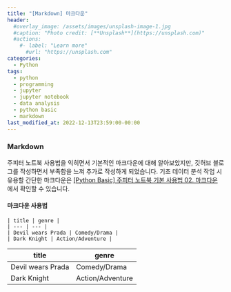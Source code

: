 ```yaml
---
title: "[Markdown] 마크다운"
header:
  #overlay_image: /assets/images/unsplash-image-1.jpg
  #caption: "Photo credit: [**Unsplash**](https://unsplash.com)"
  #actions:
    #- label: "Learn more"
      #url: "https://unsplash.com"
categories:
  - Python
tags:
  - python
  - programming
  - jupyter
  - jupyter notebook
  - data analysis
  - python basic
  - markdown
last_modified_at: 2022-12-13T23:59:00-00:00
---
```


### Markdown

주피터 노트북 사용법을 익히면서 기본적인 마크다운에 대해 알아보았지만, 깃허브 블로그를 작성하면서 부족함을 느껴 추가로 작성하게 되었습니다. 기초 데이터 분석 작업 시 유용할 간단한 마크다운은 [[Python Basic] 주피터 노트북 기본 사용법 02. 마크다운](https://webyiyeon.github.io/python/Jupyter_notebook_02/) 에서 확인할 수 있습니다. 
   


#### 마크다운 사용법

```
| title | genre |
| --- | --- |
| Devil wears Prada | Comedy/Drama |
| Dark Knight | Action/Adventure | 
```
| title | genre |
| --- | --- |
| Devil wears Prada | Comedy/Drama |
| Dark Knight | Action/Adventure | 